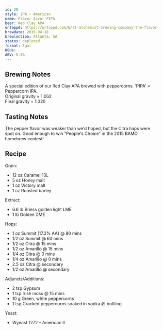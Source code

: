 ```yaml
---
id: 28
style: IPA - American
name: Flavor Savor PIPA
beer: Red Clay APA
untappd: https://untappd.com/b/st-alchemist-brewing-company-the-flavor-savor-pipa/1085855
brewdate: 2015-04-18
brewloction: Atlanta, GA
status: depleted
format: 5gal
HBUs:
ABV: 5.4%
---
```



## Brewing Notes  
A special edition of our Red Clay APA brewed with peppercorns. 'PIPA' = Peppercorn IPA.  
Original gravity = 1.062  
Final gravity = 1.020

## Tasting Notes
The pepper flavor was weaker than we'd hoped, but the Citra hops were spot on. Good enough to win "People's Choice" in the 2015 BAMO homebrew contest!

## Recipe
Grain:

  + 12 oz Caramel 10L
  + 5 oz Honey malt
  + 1 oz Victory malt
  + 1 oz Roasted barley

Extract:

  + 6.6 lb Briess golden light LME
  + 1 lb Golden DME

Hops:

  + 1 oz Summit (17.3% AA) @ 80 mins
  + 1/2 oz Summit @ 60 mins
  + 1/2 oz Citra @ 15 mins
  + 1/2 oz Amarillo @ 15 mins
  + 1/4 oz Citra @ 0 mins
  + 1/4 oz Amarillo @ 0 mins
  + 2.5 oz Citra @ secondary
  + 1/2 oz Amarillo @ secondary

Adjuncts/Additions:

  + 2 tsp Gypsum
  + 1 tsp Irish moss @ 15 mins
  + 10 g Green, white peppercorns
  + 1 tsp Cracked peppercorns soaked in vodka @ bottling

Yeast:

+ Wyeast 1272 - American II
